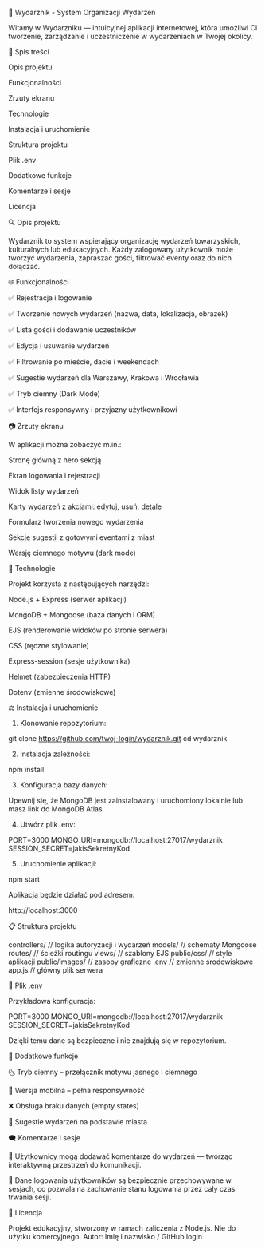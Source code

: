 🎉 Wydarznik - System Organizacji Wydarzeń

Witamy w Wydarzniku — intuicyjnej aplikacji internetowej, która umożliwi Ci tworzenie, zarządzanie i uczestniczenie w wydarzeniach w Twojej okolicy.

📖 Spis treści

Opis projektu

Funkcjonalności

Zrzuty ekranu

Technologie

Instalacja i uruchomienie

Struktura projektu

Plik .env

Dodatkowe funkcje

Komentarze i sesje

Licencja

🔍 Opis projektu

Wydarznik to system wspierający organizację wydarzeń towarzyskich, kulturalnych lub edukacyjnych. Każdy zalogowany użytkownik może tworzyć wydarzenia, zapraszać gości, filtrować eventy oraz do nich dołączać.

🌐 Funkcjonalności

✅ Rejestracja i logowanie

✅ Tworzenie nowych wydarzeń (nazwa, data, lokalizacja, obrazek)

✅ Lista gości i dodawanie uczestników

✅ Edycja i usuwanie wydarzeń

✅ Filtrowanie po mieście, dacie i weekendach

✅ Sugestie wydarzeń dla Warszawy, Krakowa i Wrocławia

✅ Tryb ciemny (Dark Mode)

✅ Interfejs responsywny i przyjazny użytkownikowi

📷 Zrzuty ekranu

W aplikacji można zobaczyć m.in.:

Stronę główną z hero sekcją

Ekran logowania i rejestracji

Widok listy wydarzeń

Karty wydarzeń z akcjami: edytuj, usuń, detale

Formularz tworzenia nowego wydarzenia

Sekcję sugestii z gotowymi eventami z miast

Wersję ciemnego motywu (dark mode)

🤖 Technologie

Projekt korzysta z następujących narzędzi:

Node.js + Express (serwer aplikacji)

MongoDB + Mongoose (baza danych i ORM)

EJS (renderowanie widoków po stronie serwera)

CSS (ręczne stylowanie)

Express-session (sesje użytkownika)

Helmet (zabezpieczenia HTTP)

Dotenv (zmienne środowiskowe)

⚖️ Instalacja i uruchomienie

1. Klonowanie repozytorium:

git clone https://github.com/twoj-login/wydarznik.git
cd wydarznik

2. Instalacja zależności:

npm install

3. Konfiguracja bazy danych:

Upewnij się, że MongoDB jest zainstalowany i uruchomiony lokalnie lub masz link do MongoDB Atlas.

4. Utwórz plik .env:

PORT=3000
MONGO_URI=mongodb://localhost:27017/wydarznik
SESSION_SECRET=jakisSekretnyKod

5. Uruchomienie aplikacji:

npm start

Aplikacja będzie działać pod adresem:

http://localhost:3000

📋 Struktura projektu

controllers/         // logika autoryzacji i wydarzeń
models/              // schematy Mongoose
routes/              // ścieżki routingu
views/               // szablony EJS
public/css/          // style aplikacji
public/images/       // zasoby graficzne
.env                 // zmienne środowiskowe
app.js               // główny plik serwera

📁 Plik .env

Przykładowa konfiguracja:

PORT=3000
MONGO_URI=mongodb://localhost:27017/wydarznik
SESSION_SECRET=jakisSekretnyKod

Dzięki temu dane są bezpieczne i nie znajdują się w repozytorium.

🔮 Dodatkowe funkcje

🌜 Tryb ciemny – przełącznik motywu jasnego i ciemnego

📱 Wersja mobilna – pełna responsywność

❌ Obsługa braku danych (empty states)

🔎 Sugestie wydarzeń na podstawie miasta

🗨️ Komentarze i sesje

📝 Użytkownicy mogą dodawać komentarze do wydarzeń — tworząc interaktywną przestrzeń do komunikacji.

🔐 Dane logowania użytkowników są bezpiecznie przechowywane w sesjach, co pozwala na zachowanie stanu logowania przez cały czas trwania sesji.

📄 Licencja

Projekt edukacyjny, stworzony w ramach zaliczenia z Node.js.
Nie do użytku komercyjnego. Autor: Imię i nazwisko / GitHub login





